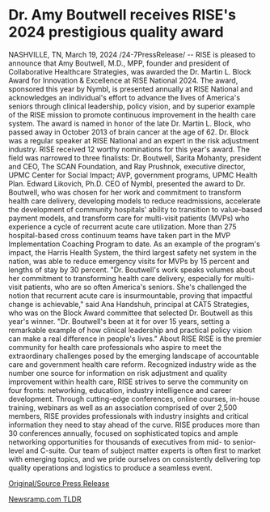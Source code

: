 # Dr. Amy Boutwell receives RISE's 2024 prestigious quality award

NASHVILLE, TN, March 19, 2024 /24-7PressRelease/ -- RISE is pleased to announce that Amy Boutwell, M.D., MPP, founder and president of Collaborative Healthcare Strategies, was awarded the Dr. Martin L. Block Award for Innovation & Excellence at RISE National 2024.  The award, sponsored this year by Nymbl, is presented annually at RISE National and acknowledges an individual's effort to advance the lives of America's seniors through clinical leadership, policy vision, and by superior example of the RISE mission to promote continuous improvement in the health care system.   The award is named in honor of the late Dr. Martin L. Block, who passed away in October 2013 of brain cancer at the age of 62. Dr. Block was a regular speaker at RISE National and an expert in the risk adjustment industry.  RISE received 12 worthy nominations for this year's award. The field was narrowed to three finalists: Dr. Boutwell, Sarita Mohanty, president and CEO, The SCAN Foundation, and Ray Prushnok, executive director, UPMC Center for Social Impact; AVP, government programs, UPMC Health Plan.   Edward Likovich, Ph.D. CEO of Nymbl, presented the award to Dr. Boutwell, who was chosen for her work and commitment to transform health care delivery, developing models to reduce readmissions, accelerate the development of community hospitals' ability to transition to value-based payment models, and transform care for multi-visit patients (MVPs) who experience a cycle of recurrent acute care utilization. More than 275 hospital-based cross continuum teams have taken part in the MVP Implementation Coaching Program to date. As an example of the program's impact, the Harris Health System, the third largest safety net system in the nation, was able to reduce emergency visits for MVPs by 15 percent and lengths of stay by 30 percent.  "Dr. Boutwell's work speaks volumes about her commitment to transforming health care delivery, especially for multi-visit patients, who are so often America's seniors. She's challenged the notion that recurrent acute care is insurmountable, proving that impactful change is achievable," said Ana Handshuh, principal at CAT5 Strategies, who was on the Block Award committee that selected Dr. Boutwell as this year's winner. "Dr. Boutwell's been at it for over 15 years, setting a remarkable example of how clinical leadership and practical policy vision can make a real difference in people's lives."  About RISE RISE is the premier community for health care professionals who aspire to meet the extraordinary challenges posed by the emerging landscape of accountable care and government health care reform. Recognized industry wide as the number one source for information on risk adjustment and quality improvement within health care, RISE strives to serve the community on four fronts: networking, education, industry intelligence and career development. Through cutting-edge conferences, online courses, in-house training, webinars as well as an association comprised of over 2,500 members, RISE provides professionals with industry insights and critical information they need to stay ahead of the curve. RISE produces more than 30 conferences annually, focused on sophisticated topics and ample networking opportunities for thousands of executives from mid- to senior-level and C-suite. Our team of subject matter experts is often first to market with emerging topics, and we pride ourselves on consistently delivering top quality operations and logistics to produce a seamless event. 

[Original/Source Press Release](https://www.24-7pressrelease.com/press-release/509296/dr-amy-boutwell-receives-rises-2024-prestigious-quality-award) 

[Newsramp.com TLDR](https://newsramp.com/None) 